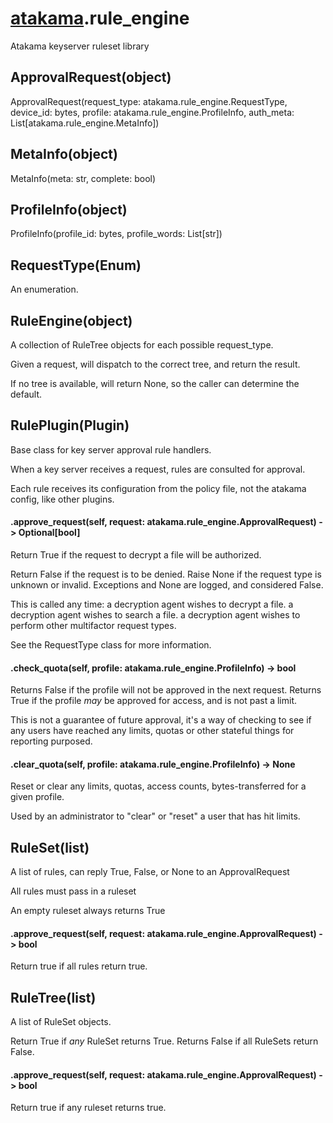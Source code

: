# [atakama](atakama.md).rule_engine
Atakama keyserver ruleset library


## ApprovalRequest(object)
ApprovalRequest(request_type: atakama.rule_engine.RequestType, device_id: bytes, profile: atakama.rule_engine.ProfileInfo, auth_meta: List[atakama.rule_engine.MetaInfo])


## MetaInfo(object)
MetaInfo(meta: str, complete: bool)


## ProfileInfo(object)
ProfileInfo(profile_id: bytes, profile_words: List[str])


## RequestType(Enum)
An enumeration.


## RuleEngine(object)
A collection of RuleTree objects for each possible request_type.

Given a request, will dispatch to the correct tree, and return the result.

If no tree is available, will return None, so the caller can determine the default.


## RulePlugin(Plugin)
Base class for key server approval rule handlers.

When a key server receives a request, rules are consulted for approval.

Each rule receives its configuration from the policy file,
not the atakama config, like other plugins.


#### .approve_request(self, request: atakama.rule_engine.ApprovalRequest) -> Optional[bool]

Return True if the request to decrypt a file will be authorized.

Return False if the request is to be denied.
Raise None if the request type is unknown or invalid.
Exceptions and None are logged, and considered False.

This is called any time:
    a decryption agent wishes to decrypt a file.
    a decryption agent wishes to search a file.
    a decryption agent wishes to perform other multifactor request types.

See the RequestType class for more information.


#### .check_quota(self, profile: atakama.rule_engine.ProfileInfo) -> bool

Returns False if the profile will not be approved in the next request.
Returns True if the profile *may* be approved for access, and is not past a limit.

This is not a guarantee of future approval, it's a way of checking to see if any users have
reached any limits, quotas or other stateful things for reporting purposed.


#### .clear_quota(self, profile: atakama.rule_engine.ProfileInfo) -> None

Reset or clear any limits, quotas, access counts, bytes-transferred for a given profile.

Used by an administrator to "clear" or "reset" a user that has hit limits.


## RuleSet(list)
A list of rules, can reply True, False, or None to an ApprovalRequest

All rules must pass in a ruleset

An empty ruleset always returns True


#### .approve_request(self, request: atakama.rule_engine.ApprovalRequest) -> bool
Return true if all rules return true.

## RuleTree(list)
A list of RuleSet objects.

Return True if *any* RuleSet returns True.
Returns False if all RuleSets return False.


#### .approve_request(self, request: atakama.rule_engine.ApprovalRequest) -> bool
Return true if any ruleset returns true.

